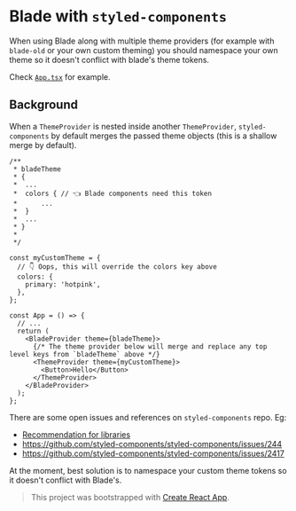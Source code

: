 # Blade with `styled-components`

When using Blade along with multiple theme providers (for example with `blade-old` or your own custom theming) you should namespace your own theme so it doesn't conflict with blade's theme tokens.

Check [`App.tsx`](./src/App.tsx) for example.

## Background

When a `ThemeProvider` is nested inside another `ThemeProvider`, `styled-components` by default merges the passed theme objects (this is a shallow merge by default).

```tsx
/**
 * bladeTheme
 * {
 *  ...
 *  colors { // 👈 Blade components need this token
 *      ...
 *  }
 *  ...
 * }
 *
 */

const myCustomTheme = {
  // 👇 Oops, this will override the colors key above
  colors: {
    primary: 'hotpink',
  },
};

const App = () => {
  // ...
  return (
    <BladeProvider theme={bladeTheme}>
      {/* The theme provider below will merge and replace any top level keys from `bladeTheme` above */}
      <ThemeProvider theme={myCustomTheme}>
        <Button>Hello</Button>
      </ThemeProvider>
    </BladeProvider>
  );
};
```

There are some open issues and references on `styled-components` repo. Eg:

- [Recommendation for libraries](https://github.com/styled-components/styled-components-experimentation/blob/master/component-libraries/shared-component-libraries.md)
- https://github.com/styled-components/styled-components/issues/244
- https://github.com/styled-components/styled-components/issues/2417

At the moment, best solution is to namespace your custom theme tokens so it doesn't conflict with Blade's.

> This project was bootstrapped with [Create React App](https://github.com/facebook/create-react-app).
